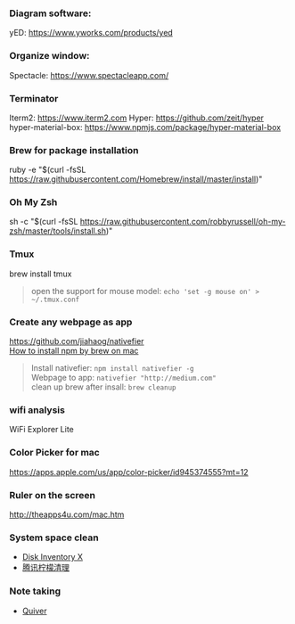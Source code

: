 
### Diagram software:
yED: https://www.yworks.com/products/yed

### Organize window:
Spectacle: https://www.spectacleapp.com/

### Terminator 
Iterm2: https://www.iterm2.com
Hyper: https://github.com/zeit/hyper
hyper-material-box: https://www.npmjs.com/package/hyper-material-box

### Brew for package installation
ruby -e "$(curl -fsSL https://raw.githubusercontent.com/Homebrew/install/master/install)"

### Oh My Zsh
sh -c "$(curl -fsSL https://raw.githubusercontent.com/robbyrussell/oh-my-zsh/master/tools/install.sh)"

### Tmux
brew install tmux

> open the support for mouse model:
`echo 'set -g mouse on' > ~/.tmux.conf`

### Create any webpage as app 
https://github.com/jiahaog/nativefier \
[How to install npm by brew on mac](https://changelog.com/posts/install-node-js-with-homebrew-on-os-x)

> Install nativefier: `npm install nativefier -g` \
> Webpage to app: `nativefier "http://medium.com"` \
> clean up brew after insall: `brew cleanup`

### wifi analysis
WiFi Explorer Lite

### Color Picker for mac
https://apps.apple.com/us/app/color-picker/id945374555?mt=12

### Ruler on the screen
http://theapps4u.com/mac.htm

### System space clean
- [Disk Inventory X](http://www.derlien.com/)
- [腾讯柠檬清理](https://lemon.qq.com/)

### Note taking
- [Quiver](https://github.com/HappenApps/Quiver/wiki)

